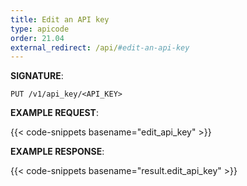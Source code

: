 ```yaml
---
title: Edit an API key
type: apicode
order: 21.04
external_redirect: /api/#edit-an-api-key
---
```


**SIGNATURE**:

`PUT /v1/api_key/<API_KEY>`

**EXAMPLE REQUEST**:

{{< code-snippets basename="edit_api_key" >}}

**EXAMPLE RESPONSE**:

{{< code-snippets basename="result.edit_api_key" >}}
